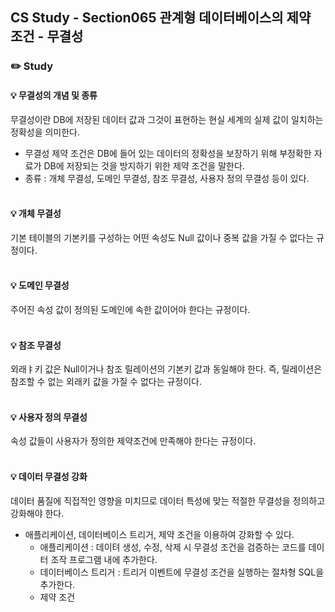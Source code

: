 ## CS Study - Section065 관계형 데이터베이스의 제약 조건 - 무결성
### ✏️ Study
#### 💡 무결성의 개념 및 종류
무결성이란 DB에 저장된 데이터 값과 그것이 표현하는 현실 세계의 실제 값이 일치하는 정확성을 의미한다.
 - 무결성 제약 조건은 DB에 들어 있는 데이터의 정확성을 보장하기 위해 부정확한 자료가 DB에 저장되는 것을 방지하기 위한 제약 조건을 말한다.
 - 종류 : 개체 무결성, 도메인 무결성, 참조 무결성, 사용자 정의 무결성 등이 있다.
<br><br>

#### 💡 개체 무결성
기본 테이블의 기본키를 구성하는 어떤 속성도 Null 값이나 중복 값을 가질 수 없다는 규정이다.
<br><br>

#### 💡 도메인 무결성
주어진 속성 값이 정의된 도메인에 속한 값이어야 한다는 규정이다.
<br><br>

#### 💡 참조 무결성
외래ㅑ키 값은 Null이거나 참조 릴레이션의 기본키 값과 동일해야 한다. 즉, 릴레이션은 참조할 수 없는 외래키 값을 가질 수 없다는 규정이다.
<br><br>

#### 💡 사용자 정의 무결성
속성 값들이 사용자가 정의한 제약조건에 만족해야 한다는 규정이다.
<br><br>

#### 💡 데이터 무결성 강화
데이터 품질에 직접적인 영향을 미치므로 데이터 특성에 맞는 적절한 무결성을 정의하고 강화해야 한다.
- 애플리케이션, 데이터베이스 트리거, 제약 조건을 이용하여 강화할 수 있다.
    - 애플리케이션 : 데이텨 생성, 수정, 삭제 시 무결성 조건을 검증하는 코드를 데이터 조작 프로그램 내에 추가한다.
    - 데이터베이스 트리거 : 트리거 이벤트에 무결성 조건을 실행하는 절차형 SQL을 추가한다.
    - 제약 조건